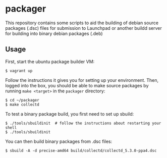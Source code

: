 packager
========

This repository contains some scripts to aid the building of debian source
packages (.dsc) files for submission to Launchpad or another buildd server for
building into binary debian packages (.deb)

Usage
-----

First, start the ubuntu package builder VM:

    $ vagrant up

Follow the instructions it gives you for setting up your environment. Then,
logged into the box, you should be able to make source packages by running `make
<target>` in the `packager` directory:

    $ cd ~/packager
    $ make collectd

To test a binary package build, you first need to set up sbuild:

    $ ./tools/sbuildinit  # follow the instructions about restarting your shell
    $ ./tools/sbuildinit

You can then build binary packages from .dsc files:

    $ sbuild -A -d precise-amd64 build/collectd/collectd_5.3.0-ppa4.dsc

